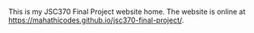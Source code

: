 This is my JSC370 Final Project website home. The website is online at https://mahathicodes.github.io/jsc370-final-project/.
